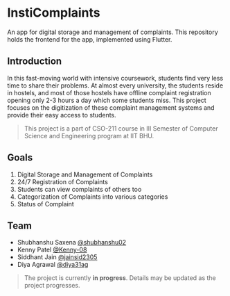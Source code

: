 # InstiComplaints
An app for digital storage and management of complaints. This repository holds the frontend for the app, implemented using Flutter.

## Introduction
In this fast-moving world with intensive coursework, students find very less time to share their problems. At almost every university, the students reside in hostels, and most of those hostels have offline complaint registration opening only 2-3 hours a day which some students miss. This project focuses on the digitization of these complaint management systems and provide their easy access to students.

> This project is a part of CSO-211 course in III Semester of Computer Science and Engineering program at IIT BHU.

## Goals
1. Digital Storage and Management of Complaints
2. 24/7 Registration of Complaints
3. Students can view complaints of others too
4. Categorization of Complaints into various categories
5. Status of Complaint

## Team
- Shubhanshu Saxena [@shubhanshu02](https://github.com/shubhanshu02)
- Kenny Patel [@Kenny-08](https://github.com/Kenny-08)
- Siddhant Jain [@jainsid2305](https://github.com/jainsid2305)
- Diya Agrawal [@diya31ag](https://github.com/diya31ag)

> The project is currently **in progress**. Details may be updated as the project progresses.
